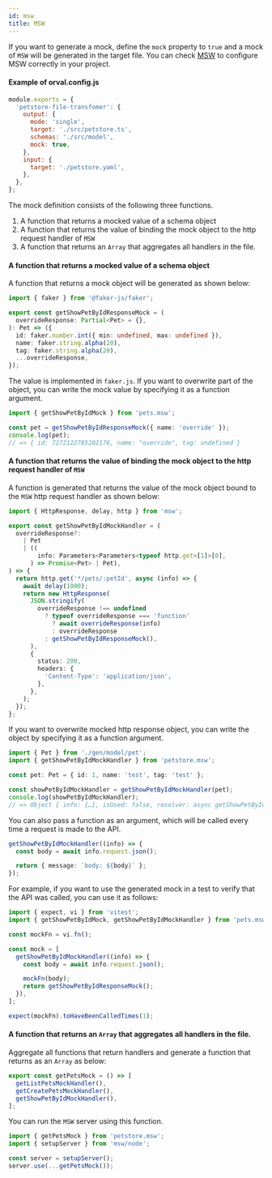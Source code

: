 ```yaml
---
id: msw
title: MSW
---
```


If you want to generate a mock, define the `mock` property to `true` and a mock of `MSW` will be generated in the target file. You can check <a href="https://mswjs.io/" target="_blank">MSW</a> to configure MSW correctly in your project.

#### Example of orval.config.js

```js
module.exports = {
  'petstore-file-transfomer': {
    output: {
      mode: 'single',
      target: './src/petstore.ts',
      schemas: './src/model',
      mock: true,
    },
    input: {
      target: './petstore.yaml',
    },
  },
};
```

The mock definition consists of the following three functions.

1. A function that returns a mocked value of a schema object
2. A function that returns the value of binding the mock object to the http request handler of `MSW`
3. A function that returns an `Array` that aggregates all handlers in the file.

#### A function that returns a mocked value of a schema object

A function that returns a mock object will be generated as shown below:

```typescript
import { faker } from '@faker-js/faker';

export const getShowPetByIdResponseMock = (
  overrideResponse: Partial<Pet> = {},
): Pet => ({
  id: faker.number.int({ min: undefined, max: undefined }),
  name: faker.string.alpha(20),
  tag: faker.string.alpha(20),
  ...overrideResponse,
});
```

The value is implemented in `faker.js`.
If you want to overwrite part of the object, you can write the mock value by specifying it as a function argument.

```typescript
import { getShowPetByIdMock } from 'pets.msw';

const pet = getShowPetByIdResponseMock({ name: 'override' });
console.log(pet);
// => { id: 7272122785202176, ​name: "override", tag: undefined }
```

#### A function that returns the value of binding the mock object to the http request handler of `MSW`

A function is generated that returns the value of the mock object bound to the `MSW` http request handler as shown below:

```typescript
import { HttpResponse, delay, http } from 'msw';

export const getShowPetByIdMockHandler = (
  overrideResponse?:
    | Pet
    | ((
        info: Parameters<Parameters<typeof http.get>[1]>[0],
      ) => Promise<Pet> | Pet),
) => {
  return http.get('*/pets/:petId', async (info) => {
    await delay(1000);
    return new HttpResponse(
      JSON.stringify(
        overrideResponse !== undefined
          ? typeof overrideResponse === 'function'
            ? await overrideResponse(info)
            : overrideResponse
          : getShowPetByIdResponseMock(),
      ),
      {
        status: 200,
        headers: {
          'Content-Type': 'application/json',
        },
      },
    );
  });
};
```

If you want to overwrite mocked http response object, you can write the object by specifying it as a function argument.

```typescript
import { Pet } from './gen/model/pet';
import { getShowPetByIdMockHandler } from 'petstore.msw';

const pet: Pet = { id: 1, name: 'test', tag: 'test' };

const showPetByIdMockHandler = getShowPetByIdMockHandler(pet);
console.log(showPetByIdMockHandler);
// => Object { info: {…}, isUsed: false, resolver: async getShowPetByIdMockHandler(), resolverGenerator: undefined, resolverGeneratorResult: undefined, options: {} }
```

You can also pass a function as an argument, which will be called every time a request is made to the API.

```ts
getShowPetByIdMockHandler((info) => {
  const body = await info.request.json();

  return { message: `body: ${body}` };
});
```

For example, if you want to use the generated mock in a test to verify that the API was called, you can use it as follows:

```ts
import { expect, vi } from 'vitest';
import { getShowPetByIdMock, getShowPetByIdMockHandler } from 'pets.msw';

const mockFn = vi.fn();

const mock = [
  getShowPetByIdMockHandler((info) => {
    const body = await info.request.json();

    mockFn(body);
    return getShowPetByIdResponseMock();
  }),
];

expect(mockFn).toHaveBeenCalledTimes(1);
```

#### A function that returns an `Array` that aggregates all handlers in the file.

Aggregate all functions that return handlers and generate a function that returns as an `Array` as below:

```typescript
export const getPetsMock = () => [
  getListPetsMockHandler(),
  getCreatePetsMockHandler(),
  getShowPetByIdMockHandler(),
];
```

You can run the `MSW` server using this function.

```typescript
import { getPetsMock } from 'petstore.msw';
import { setupServer } from 'msw/node';

const server = setupServer();
server.use(...getPetsMock());
```
